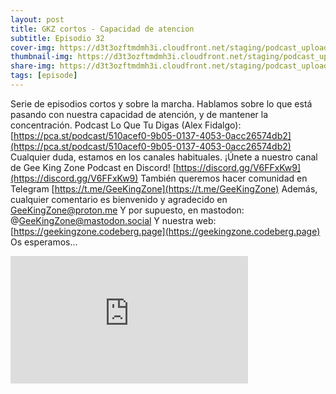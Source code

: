```yaml
---
layout: post
title: GKZ cortos - Capacidad de atencion
subtitle: Episodio 32
cover-img: https://d3t3ozftmdmh3i.cloudfront.net/staging/podcast_uploaded_episode/14743809/14743809-1691161547259-4250a11bbf06e.jpg
thumbnail-img: https://d3t3ozftmdmh3i.cloudfront.net/staging/podcast_uploaded_episode/14743809/14743809-1691161547259-4250a11bbf06e.jpg
share-img: https://d3t3ozftmdmh3i.cloudfront.net/staging/podcast_uploaded_episode/14743809/14743809-1691161547259-4250a11bbf06e.jpg
tags: [episode]
---
```


Serie de episodios cortos y sobre la marcha.
Hablamos sobre lo que está pasando con nuestra capacidad de atención, y de mantener la concentración.
Podcast Lo Que Tu Digas (Alex Fidalgo): [https://pca.st/podcast/510acef0-9b05-0137-4053-0acc26574db2](https://pca.st/podcast/510acef0-9b05-0137-4053-0acc26574db2)
Cualquier duda, estamos en los canales habituales.
¡Únete a nuestro canal de Gee King Zone Podcast en Discord! [https://discord.gg/V6FFxKw9](https://discord.gg/V6FFxKw9)
También queremos hacer comunidad en Telegram [https://t.me/GeeKingZone](https://t.me/GeeKingZone)
Además, cualquier comentario es bienvenido y agradecido en GeeKingZone@proton.me
Y por supuesto, en mastodon: @GeeKingZone@mastodon.social
Y nuestra web: [https://geekingzone.codeberg.page](https://geekingzone.codeberg.page)
Os esperamos...
<iframe src='https://podcasters.spotify.com/pod/show/geekingzone/embed/episodes/GKZ-cortos---Capacidad-de-atencin-e1ujc9l' height='204px' width='380px' frameborder='0' scrolling='no'></iframe>